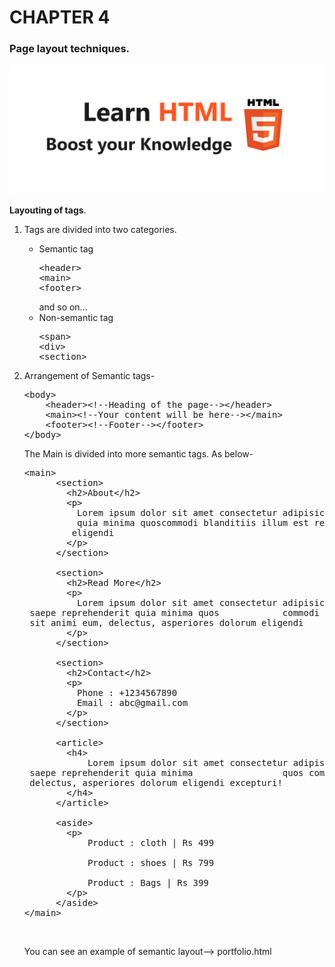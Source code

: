 # CHAPTER 4
### Page layout techniques.

![Banner](https://github.com/Ninja-Vikash/Assets/blob/main/HTML%20Assets/HTML.png)

**Layouting of tags**.
<ol>
<li>Tags are divided into two categories.</li>
<ul>
<li>Semantic tag</li>
<pre>
&ltheader&gt
&ltmain&gt
&ltfooter&gt
</pre>
and so on...

<li>Non-semantic tag</li>
<pre>
&ltspan&gt
&ltdiv&gt
&ltsection&gt
</pre>
</ul>
<li>Arrangement of Semantic tags-</li>
<pre>
&ltbody&gt
    &ltheader>&lt!--Heading of the page--&gt&lt/header&gt
    &ltmain>&lt!--Your content will be here--&gt&lt/main&gt
    &ltfooter>&lt!--Footer--&gt&lt/footer&gt
&lt/body&gt
</pre>

The Main is divided into more semantic tags. As below-

<pre>
&ltmain&gt
      &ltsection&gt
        &lth2&gtAbout&lt/h2&gt
        &ltp&gt
          Lorem ipsum dolor sit amet consectetur adipisicing elit. Magnam corrupti suscipit aperiam, saepe reprehenderit<br> &nbsp;&nbsp;&nbsp;&nbsp;&nbsp;&nbsp;&nbsp;&nbsp;&nbsp;quia minima quoscommodi blanditiis illum est repudiandae possimus sit animi eum, delectus, asperiores dolorum<br>&nbsp;&nbsp;&nbsp;&nbsp;&nbsp;&nbsp;&nbsp;&nbsp;&nbsp;eligendi 
        &lt/p&gt
      &lt/section&gt

      &ltsection&gt
        &lth2&gtRead More&lt/h2&gt
        &ltp&gt
          Lorem ipsum dolor sit amet consectetur adipisicing elit. Magnam corrupti suscipit aperiam,<br> saepe reprehenderit quia minima quos            commodi blanditiis illum est repudiandae possimus<br> sit animi eum, delectus, asperiores dolorum eligendi 
        &lt/p&gt
      &lt/section&gt

      &ltsection&gt
        &lth2&gtContact&lt/h2&gt
        &ltp&gt
          Phone : +1234567890
          Email : abc@gmail.com
        &lt/p&gt
      &lt/section&gt

      &ltarticle&gt
        &lth4&gt
            Lorem ipsum dolor sit amet consectetur adipisicing elit. Magnam corrupti suscipit aperiam,<br> saepe reprehenderit quia minima                 quos commodi blanditiis illum est repudiandae possimus sit animi eum,<br> delectus, asperiores dolorum eligendi excepturi!                     Sapiente, facilis et?
        &lt/h4&gt
      &lt/article&gt

      &ltaside&gt
        &ltp&gt
            Product : cloth | Rs 499 <br>
            Product : shoes | Rs 799 <br>
            Product : Bags | Rs 399
        &lt/p&gt
      &lt/aside&gt
&lt/main&gt
</pre>
<br>

You can see an example of semantic layout--> portfolio.html
</ol>
